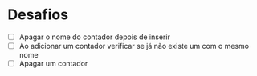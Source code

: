 # Desafios
- [ ] Apagar o nome do contador depois de inserir
- [ ] Ao adicionar um contador verificar se já não existe um com o mesmo nome
- [ ] Apagar um contador
